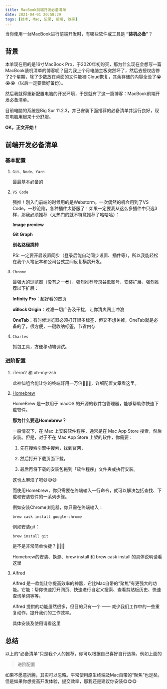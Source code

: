 ```yaml
---
title: MacBook前端开发必备清单
date: 2021-04-01 20:58:29
tags: [技术, Mac, 记录, 前端, 效率]
---
```


当你使用一台MacBook进行前端开发时，有哪些软件或工具是 **“装机必备”**？

<!-- more -->

## 背景

本羊现在用的是16寸MacBook Pro，于2020年初购买，那为什么现在会想写一篇MacBook装机清单的博客呢？因为我上个月电脑主板突然坏了，然后去授权店修了2个星期，除了少数放在桌面的文件能被iCloud恢复，其余存储的内容全没了😭😭😭（以后一定要做好备份）。

然后我就得重新配置电脑的开发环境，于是就有了这一篇博客：MacBook前端开发必备清单。

目前电脑的系统是Big Sur 11.2.3，并已安装下面推荐的必备清单并运行良好，现在电脑用起来十分舒服。

**OK，正文开始！**

## 前端开发必备清单

### 基本配置

1. `Git、Node、Yarn`

   最最基本必备的

2. `VS Code`

   强推！刚入门前端的时候用的是Webstorm。一次偶然的机会用到了VS Code，一秒沦陷，各种插件太舒服了！如果一定要我从这么多插件中只选3样，那我必须推荐（太热门的就不特意推荐了哈哈哈）：

   **Image preview**

   **Git Graph**

   **别名路径跳转**

   PS: 一定要开启设置同步（登录后能自动同步设置、插件等），所以我能轻松在我个人笔记本和公司台式之间反复横跳开发。

3. `Chrome`

   最强大的浏览器（没有之一😎），强烈推荐登录谷歌账号、安装扩展，强烈推荐以下扩展：

   **Infinity Pro**：超好看的首页

   **uBlock Origin**：过滤一切广告及干扰，让你清爽网上冲浪

   **OneTab**：有时候浏览器必须打开很多标签，但又不想关掉，OneTab就是必备的了，很方便，一键收纳标签，节省内存

4. `Charles`

   抓包工具，方便移动端调试。

### 进阶配置

1. iTerm2 和 oh-my-zsh

   此神仙组合能让你的终端好用一万倍🤩🤩🤩，详细配置文章看这里。

2. [Homebrew](https://brew.sh/index_zh-cn)

   HomeBrew 是一款用于 macOS 的开源的软件包管理器，能够帮助你快速下载软件。

   **那为什么要选Homebrew？**

   一般情况下，在 Mac 上安装软件程序，通常是在 Mac App Store 搜索，然后安装。但是，对于不在 Mac App Store 上架的软件，你需要：

   1. 先在搜索引擎中搜索，找到官网，

   2. 然后打开下载页面下载，

   3. 最后再将下载的安装包拖到「软件程序」文件夹或执行安装。

   这也太麻烦了吧😅😅😅

   而使用Homebrew，你只需要在终端输入一行命令，就可以解决包括查找、下载和安装软件的一系列步骤。

   例如安装Chrome浏览器，你只需在终端输入：

   `brew cask install google-chrome`

   例如安装git：

   `brew install git`

   是不是非常简单快捷？👏👏👏

   Homebrew的安装、换源、brew install 和 brew cask install 的具体说明请看这里

3. Alfred

   Alfred 是一款能让你提高效率的神器，它比Mac自带的“聚焦”有更强大的功能。它能：帮你快速打开网页、快速进行自定义搜索、查看剪贴板历史、快速查询单词等等。

   Alfred 提供的功能虽然很多，但目的只有一个 —— 减少我们工作中的一些重复动作，提升我们的工作效率。

   具体安装及使用请看这里

## 总结

以上的“必备清单”只是我个人的推荐，你可以根据自己喜好自行选择。例如上面的

>进阶配置

如果不愿意折腾，其实可以忽略。平常使用原生终端及Mac自带的“聚焦”也足矣。但是如果你想提高开发体验，提交效率，那我还是建议你安装😋😋😋
